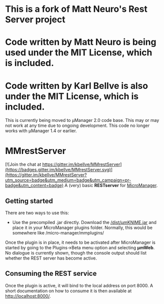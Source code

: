 

# This is a fork of Matt Neuro's Rest Server project

# Code written by Matt Neuro is being used under the MIT License, which is included.

# Code written by Karl Bellve is also under the MIT License, which is included.

This is currently being moved to µManager 2.0 code base. This may or may not work at any time due to 
ongoing development. This code no longer works with µManager 1.4 or earlier.


# MMrestServer

[![Join the chat at https://gitter.im/kbellve/MMrestServer](https://badges.gitter.im/kbellve/MMrestServer.svg)](https://gitter.im/kbellve/MMrestServer?utm_source=badge&utm_medium=badge&utm_campaign=pr-badge&utm_content=badge)
A (very) basic **RESTserver** for [MicroManager](https://micro-manager.org/).

## Getting started
There are two ways to use this:

* Use the precompiled .jar directly.
    Download the [/dist/µmKNIME.jar](https://github.com/kbellve/MMrestServer/blob/master/dist/%C2%B5mWeb.jar) and place it in your MicroManager plugins folder. 
    Normally, this would be somewhere like /micro-manager/mmplugins/


Once the plugin is in place, it needs to be activated after MicroManager is started by going to the Plugins->Beta menu option and selecting **µmWeb**. 
No dialogue is currently shown, though the console output should list whether the REST server has become active.

## Consuming the REST service
Once the plugin is active, it will bind to the local address on port 8000. 
A short documentation on how to consume it is then available at [http://localhost:8000/](http://localhost:8000/). 


